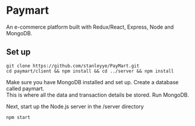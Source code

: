 # Paymart 

An e-commerce platform built with Redux/React, Express, Node and MongoDB.

## Set up
```
git clone https://github.com/stanleyye/PayMart.git
cd paymart/client && npm install && cd ../server && npm install
```


Make sure you have MongoDB installed and set up. Create a database called paymart.  
This is where all the data and transaction details be stored. Run MongoDB.

Next, start up the Node.js server in the /server directory
```
npm start
```
